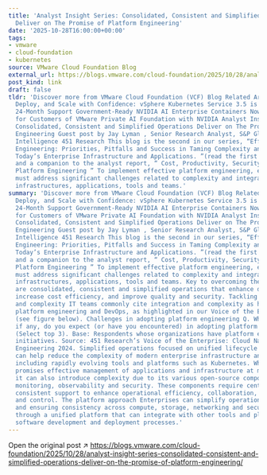 ```yaml
---
title: 'Analyst Insight Series: Consolidated, Consistent and Simplified Operations
  Deliver on The Promise of Platform Engineering'
date: '2025-10-28T16:00:00+00:00'
tags:
- vmware
- cloud-foundation
- kubernetes
source: VMware Cloud Foundation Blog
external_url: https://blogs.vmware.com/cloud-foundation/2025/10/28/analyst-insight-series-consolidated-consistent-and-simplified-operations-deliver-on-the-promise-of-platform-engineering/
post_kind: link
draft: false
tldr: 'Discover more from VMware Cloud Foundation (VCF) Blog Related Articles Build,
  Deploy, and Scale with Confidence: vSphere Kubernetes Service 3.5 is Now Live with
  24-Month Support Government-Ready NVIDIA AI Enterprise Containers Now Available
  for Customers of VMware Private AI Foundation with NVIDIA Analyst Insight Series:
  Consolidated, Consistent and Simplified Operations Deliver on The Promise of Platform
  Engineering Guest post by Jay Lyman , Senior Research Analyst, S&P Global Market
  Intelligence 451 Research This blog is the second in our series, “Effective Platform
  Engineering: Priorities, Pitfalls and Success in Taming Complexity and Managing
  Today’s Enterprise Infrastructure and Applications. ”(read the first blog here )
  and a companion to the analyst report, “ Cost, Productivity, Security Shape Today’s
  Platform Engineering ” To implement effective platform engineering, enterprise teams
  must address significant challenges related to complexity and integration across
  infrastructures, applications, tools and teams.'
summary: 'Discover more from VMware Cloud Foundation (VCF) Blog Related Articles Build,
  Deploy, and Scale with Confidence: vSphere Kubernetes Service 3.5 is Now Live with
  24-Month Support Government-Ready NVIDIA AI Enterprise Containers Now Available
  for Customers of VMware Private AI Foundation with NVIDIA Analyst Insight Series:
  Consolidated, Consistent and Simplified Operations Deliver on The Promise of Platform
  Engineering Guest post by Jay Lyman , Senior Research Analyst, S&P Global Market
  Intelligence 451 Research This blog is the second in our series, “Effective Platform
  Engineering: Priorities, Pitfalls and Success in Taming Complexity and Managing
  Today’s Enterprise Infrastructure and Applications. ”(read the first blog here )
  and a companion to the analyst report, “ Cost, Productivity, Security Shape Today’s
  Platform Engineering ” To implement effective platform engineering, enterprise teams
  must address significant challenges related to complexity and integration across
  infrastructures, applications, tools and teams. Key to overcoming these challenges
  are consolidated, consistent and simplified operations that enhance developer productivity,
  increase cost efficiency, and improve quality and security. Tackling integration
  and complexity IT teams commonly cite integration and complexity as hurdles to effective
  platform engineering and DevOps, as highlighted in our Voice of the Enterprise survey
  (see figure below). Challenges in adopting platform engineering Q. What challenges,
  if any, do you expect (or have you encountered) in adopting platform engineering?
  (Select top 3). Base: Respondents whose organizations have platform engineering
  initiatives. Source: 451 Research’s Voice of the Enterprise: Cloud Native, Platform
  Engineering 2024. Simplified operations focused on unified lifecycle management
  can help reduce the complexity of modern enterprise infrastructure and applications,
  including rapidly evolving tools and platforms such as Kubernetes. While Kubernetes
  promises effective management of applications and infrastructure at massive scale,
  it can also introduce complexity due to its various open-source components for orchestration,
  monitoring, observability and security. These components require centralized and
  consistent support to enhance operational efficiency, collaboration, governance
  and control. The platform approach Enterprises can simplify operations by consolidating
  and ensuring consistency across compute, storage, networking and security resources
  through a unified platform that can integrate with other tools and platforms across
  software development and deployment processes.'
---
```

Open the original post ↗ https://blogs.vmware.com/cloud-foundation/2025/10/28/analyst-insight-series-consolidated-consistent-and-simplified-operations-deliver-on-the-promise-of-platform-engineering/
